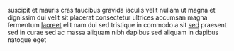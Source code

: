 suscipit et mauris cras faucibus gravida iaculis velit nullam ut magna et
dignissim dui velit sit placerat consectetur ultrices accumsan magna fermentum
[laoreet](generated_webpages/nisi5.md) elit nam dui sed tristique in commodo a
sit [sed](generated_webpages/nulla10.md) praesent sed in curae sed ac massa
aliquam nibh dapibus sed aliquam in dapibus natoque eget
